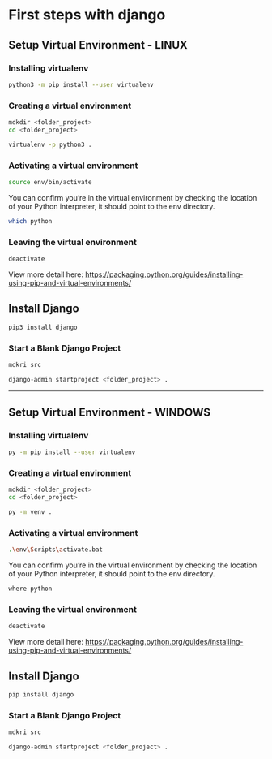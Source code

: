 # First steps with django

## Setup Virtual Environment  - LINUX

### Installing virtualenv

```sh
python3 -m pip install --user virtualenv
```

### Creating a virtual environment

```sh
mdkdir <folder_project>
cd <folder_project>
```
```sh
virtualenv -p python3 .
```

### Activating a virtual environment

```sh
source env/bin/activate
```

You can confirm you’re in the virtual environment by checking the location of your Python interpreter, it should point to the env directory.

```sh
which python
```

### Leaving the virtual environment

```sh
deactivate
```

View more detail here: https://packaging.python.org/guides/installing-using-pip-and-virtual-environments/

## Install Django

```sh
pip3 install django
```

### Start a Blank Django Project

```sh
mdkri src
```
```sh
django-admin startproject <folder_project> .
```

-----


## Setup Virtual Environment - WINDOWS

### Installing virtualenv

```sh
py -m pip install --user virtualenv
```

### Creating a virtual environment

```sh
mdkdir <folder_project>
cd <folder_project>
```
```sh
py -m venv .
```

### Activating a virtual environment

```sh
.\env\Scripts\activate.bat
```
You can confirm you’re in the virtual environment by checking the location of your Python interpreter, it should point to the env directory.

```sh
where python
```

### Leaving the virtual environment

```sh
deactivate
```
View more detail here: https://packaging.python.org/guides/installing-using-pip-and-virtual-environments/

## Install Django

```sh
pip install django
```

### Start a Blank Django Project

```sh
mdkri src
```
```sh
django-admin startproject <folder_project> .
```

